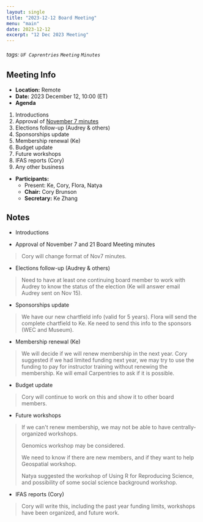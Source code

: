 ```yaml
---
layout: single
title: "2023-12-12 Board Meeting"
menu: "main"
date: 2023-12-12
excerpt: "12 Dec 2023 Meeting"
---
```


###### tags: `UF Caprentries` `Meeting` `Minutes`

## Meeting Info

- **Location:** Remote
- **Date:** 2023 December 12, 10:00 (ET)
- **Agenda**

1. Introductions
2. Approval of [November 7 minutes]([https://www.uf-carpentries.org/minutes/board-2023-11-07/])
3. Elections follow-up (Audrey & others)
4. Sponsorships update
5. Membership renewal (Ke)
6. Budget update
7. Future workshops
8. IFAS reports (Cory)
9. Any other business

- **Participants:**
    - Present: Ke, Cory, Flora, Natya
    - **Chair:** Cory Brunson
    - **Secretary:** Ke Zhang

## Notes
<!-- Other important details discussed during the meeting can be entered here. -->

-   Introductions

-   Approval of November 7 and 21 Board Meeting minutes

> Cory will change format of Nov7 minutes.

-   Elections follow-up (Audrey & others)

> Need to have at least one continuing board member to work with Audrey
> to know the status of the election (Ke will answer email Audrey sent
> on Nov 15).

-   Sponsorships update

> We have our new chartfield info (valid for 5 years). Flora will send
> the complete chartfield to Ke. Ke need to send this info to the
> sponsors (WEC and Museum).

-   Membership renewal (Ke)

> We will decide if we will renew membership in the next year. Cory
> suggested if we had limited funding next year, we may try to use the
> funding to pay for instructor training without renewing the
> membership. Ke will email Carpentries to ask if it is possible.

-   Budget update

> Cory will continue to work on this and show it to other board members.

-   Future workshops

> If we can't renew membership, we may not be able to have
> centrally-organized workshops.
>
> Genomics workshop may be considered.
>
> We need to know if there are new members, and if they want to help
> Geospatial workshop.
>
> Natya suggested the workshop of Using R for Reproducing Science, and
> possibility of some social science background workshop.

-   IFAS reports (Cory)

> Cory will write this, including the past year funding limits,
> workshops have been organized, and future work.
